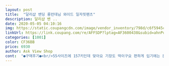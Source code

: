 ```yaml
---
layout: post 
title:  "달리샵 밴딩 롱런데님 와이드 일자핏팬츠" 
description: 달리샵 밴 ..
date: 2020-05-05 04:10:16 
img: https://static.coupangcdn.com/image/vendor_inventory/798d/c6f5945cb575f50759413a3236188a974ad11218da65fd8e2b4fca5142b6.jpg 
linkUrl: https://link.coupang.com/re/AFFSDP?lptag=AF3600438&subid=ahnPublicAsk&pageKey=1445265996&itemId=2490495865&vendorItemId=70483699461&traceid=V0-113-a88ab773353f30b5 
categories: [1001] 
color: CF36BB 
price: 6930 
author: Ask View Shop 
cont:  "●구매후기●<br/>55사이즈에 157키인데 맞아요 기장도 딱이구요 편하게 입기에는 문제없어요<br/>바지 엄청 편하네요 핏도 이쁘고 근데 160cm정도 사람에게 딱 발목 이쁘게 드러나는 길이여서 키가 좀 더 크신 분들은 어정쩡해보일 거예요<br/>진짜편하고 이뻐요 가격도좋고 하나더주문합니나<br/>" 
---
```

